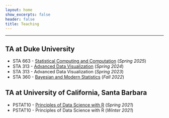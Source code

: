 ```yaml
---
layout: home
show_excerpts: false
header: false
title: Teaching
---
```


------------------------------------------------------------------------------

## TA at Duke University
- STA 663 - [Statistical Computing and Computation](https://sta663-sp25.github.io/) (_Spring 2025_)
- STA 313 - [Advanced Data Visualization](https://vizdata.org/) (_Spring 2024_)
- STA 313 - Advanced Data Visualization (_Spring 2023_)
- STA 360 - [Bayesian and Modern Statistics](https://github.com/resteorts/modern-bayes) (_Fall 2022_)

## TA at University of California, Santa Barbara
- PSTAT10 - [Principles of Data Science with R](https://www.pstat.ucsb.edu/sites/secure.lsit.ucsb.edu.stat.d7/files/sitefiles/Resources/fall17.pdf) (_Spring 2021_)
- PSTAT10 - Principles of Data Science with R (_Winter 2021_)